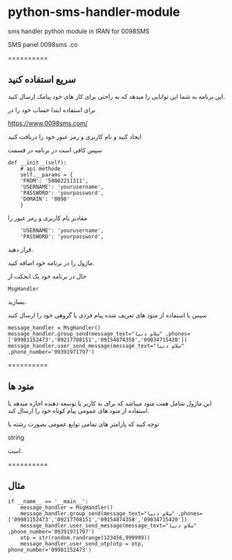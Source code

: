 # python-sms-handler-module

sms handler python module in IRAN for  0098SMS  

SMS panel 0098sms .co

==========

## سریع استفاده کنید

این برنامه به شما این توانایی را میدهد که به راحتی برای کار های خود پیامک ارسال کنید.

 برای استفاده ابتدا حساب خود را در
  
  https://www.0098sms.com/
  
 ایجاد کنید و نام کاربری و رمز عبور خود را دریافت کنید
 
سپس کافی است در برنامه در قسمت

    def __init__(self):
        # api methode 
        self.__params = {
        'FROM': '50002211311',
        'USERNAME': 'yourusername',
        'PASSWORD': 'yourpassword',
        'DOMAIN': '0098'
        }
        
   مقادیر نام کاربری و رمز عبور را 

        'USERNAME': 'yourusername',
        'PASSWORD': 'yourpassword',

 قرار دهید.
 
 ماژول را در برنامه خود اضافه کنید.
 
 
حال در برنامه خود یک ابجکت از

    MsgHandler
  
بسازید.

سپس با استفاده از متود های تعریف شده پیام فردی یا گروهی خود را ارسال کنید

    message_handler = MsgHandler()
    message_handler.group_send(message_text="سلام دنیا" ,phones=['09981152473','09217708151','09154874358','09034715420'])
    message_handler.user_send_message(message_text="سلام دنیا" ,phone_number='09391971797')
    
==========

## متود ها



این ماژول شامل هفت متود میباشد که برای به کاربر یا توسعه دهنده اجازه میدهد با استفاده از متود های عمومی پیام کوتاه خود را ارسال کند.

توجه کنید که پارامتر های تمامی توابع عمومی بصورت رشته یا

string 

است.

  
==========

## مثال
 
 
    if __name__ == '__main__':
        message_handler = MsgHandler()
        message_handler.group_send(message_text="سلام دنیا" ,phones=['09981152473','09217708151','09154874358','09034715420'])
        message_handler.user_send_message(message_text="سلام دنیا" ,phone_number='09391971797')
        otp = str(random.randrange(123456,999999))
        message_handler.user_send_otp(otp = otp, phone_number='09981152473')
